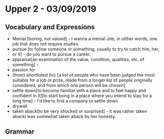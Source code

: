 

# Upper 2 - 03/09/2019

## Vocabulary and Expressions 
* Menial [boring, not valued] - I wanna a menial Job, in otther words, one job that does not require studies.
* pursue [to follow someone or something, usually to try to catch him, her, or it] - do you want to pursue a career.
* appraisal[an examination of the value, condition, qualities, etc. of something] -  
* passion for
* (from) shortlisted (to) [a list of people who have been judged the most suitable for a job or prize, made from a longer list of people originally considered, and from which one person will be chosen]
* settle down[to become familiar with a place and to feel happy and confident in it][to start living in a place where you intend to stay for a long time] -  I'd like to find a company to settle down
* drywall
* taken aback[to be very shocked or surprised] - it was rather taken abackI was somewhat taken aback by her honesty. 

## Grammar


